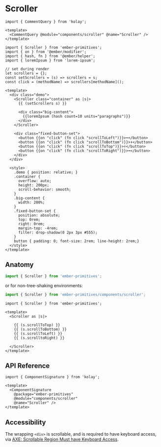 # Scroller

```gjs live no-shadow
import { CommentQuery } from 'kolay';

<template>
  <CommentQuery @module="components/scroller" @name="Scroller" />
</template>
```


<div class="featured-demo">

```gjs live preview no-shadow
import { Scroller } from 'ember-primitives';
import { on } from '@ember/modifier';
import { hash, fn } from '@ember/helper';
import { loremIpsum } from 'lorem-ipsum';

// set during render
let scrollers = {};
const setScrollers = (s) => scrollers = s;
const click = (methodName) => scrollers[methodName]();

<template>
  <div class="demo">
    <Scroller class="container" as |s|>
      {{ (setScrollers s) }}

      <div class="big-content">
        {{loremIpsum (hash count=10 units="paragraphs")}}
      </div>
    </Scroller>

    <div class="fixed-button-set">
      <button {{on "click" (fn click "scrollToLeft")}}>⬅️</button>
      <button {{on "click" (fn click "scrollToBottom")}}>⬇️</button>
      <button {{on "click" (fn click "scrollToTop")}}>⬆️</button>
      <button {{on "click" (fn click "scrollToRight")}}>➡️</button>
    </div>
  </div>

  <style>
    .demo { position: relative; }
    .container {
      overflow: auto;
      height: 200px;
      scroll-behavior: smooth;
    } 
    .big-content {
      width: 200%;
    }
    .fixed-button-set {
      position: absolute;
      top: 0rem;
      right: 0rem;
      margin-top: -4rem;
      filter: drop-shadow(0 2px 3px #555);
    }
    button { padding: 0; font-size: 2rem; line-height: 2rem;}
  </style>
</template>
```

</div>

## Anatomy

```js 
import { Scroller } from 'ember-primitives';
```

or for non-tree-shaking environments:
```js 
import { Scroller } from 'ember-primitives/components/scroller';
```


```gjs 
import { Scroller } from 'ember-primitives';

<template>
  <Scroller as |s|>

    {{ (s.scrollToTop) }}
    {{ (s.scrollToBottom) }}
    {{ (s.scrollToLeft) }}
    {{ (s.scrolltoRight) }}

  </Scroller>
</template>
```

## API Reference

```gjs live no-shadow
import { ComponentSignature } from 'kolay';

<template>
  <ComponentSignature 
    @package="ember-primitives" 
    @module="components/scroller" 
    @name="Scroller" />
</template>
```

## Accessibility

The wrapping `<div>` is scrollable, and is required to have keyboard access, via [AXE: Scrollable Region Must have Keyboard Access](https://dequeuniversity.com/rules/axe/4.8/scrollable-region-focusable?application=axeAPI).
